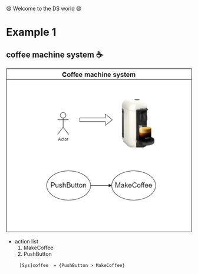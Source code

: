 :smile: Welcome to the DS world  :smile:
# Example 1 

## coffee machine system :coffee:


 ![AAA](./ex1.dio.png)
 
  - action list 
    1. MakeCoffee
    2. PushButton


```
     [Sys]coffee  = {PushButton > MakeCoffee}
```

